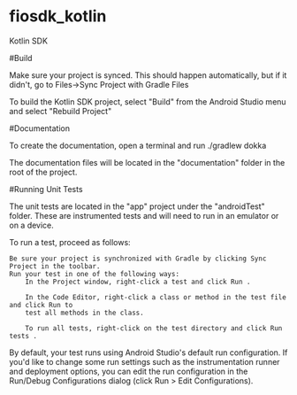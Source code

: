 # fiosdk_kotlin
Kotlin SDK

#Build

Make sure your project is synced.  This should happen automatically, but if it didn't, go to
Files->Sync Project with Gradle Files

To build the Kotlin SDK project, select "Build" from the Android Studio menu and select
"Rebuild Project"

#Documentation

To create the documentation, open a terminal and run ./gradlew dokka

The documentation files will be located in the "documentation" folder in the root of the project.

#Running Unit Tests

The unit tests are located in the "app" project under the "androidTest" folder.  These are
instrumented tests and will need to run in an emulator or on a device.

To run a test, proceed as follows:

    Be sure your project is synchronized with Gradle by clicking Sync Project in the toolbar.
    Run your test in one of the following ways:
        In the Project window, right-click a test and click Run .

        In the Code Editor, right-click a class or method in the test file and click Run to
        test all methods in the class.

        To run all tests, right-click on the test directory and click Run tests .

By default, your test runs using Android Studio's default run configuration.  If you'd like to
change some run settings such as the instrumentation runner and deployment options, you can
edit the run configuration in the Run/Debug Configurations dialog (click Run > Edit Configurations).
